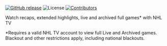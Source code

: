 [![GitHub release](https://img.shields.io/github/release/eracknaphobia/plugin.video.nhlgcl.svg)](https://github.com/eracknaphobia/plugin.video.nhlgcl/releases)
![License](https://img.shields.io/badge/license-GPL%20(%3E%3D%202)-orange)
[![Contributors](https://img.shields.io/github/contributors/eracknaphobia/plugin.video.nhlgcl.svg)](https://github.com/eracknaphobia/plugin.video.nhlgcl/graphs/contributors)


Watch recaps, extended highlights, live and archived full games* with NHL TV

*Requires a valid NHL TV account to view full Live and Archived games. Blackout and other restrictions apply, including national blackouts.
